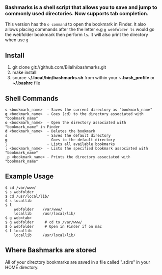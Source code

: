 ### Bashmarks is a shell script that allows you to save and jump to commonly used directories. Now supports tab completion.

This version has the `o command` to open the bookmark in Finder.
It also allows placing commands after the the letter e.g `g webfolder ls` would go the webfolder bookmark then perform `ls`.  It will also print the directory when use `g` 

## Install

1. git clone git://github.com/Bilalh/bashmarks.git
2. make install
3. source **~/.local/bin/bashmarks.sh** from within your **~.bash\_profile** or **~/.bashrc** file

## Shell Commands

	s <bookmark_name>  - Saves the current directory as "bookmark_name"
	g <bookmark_name>  - Goes (cd) to the directory associated with "bookmark_name"
	o <bookmark_name>  - Open the directory associated with "bookmark_name" in Finder
	d <bookmark_name>  - Deletes the bookmark
	s                  - Saves the default directory
	g                  - Goes to the default directory
	l                  - Lists all available bookmarks
	l <bookmark_name>  - Lists the specified bookmark associated with "bookmark_name"
	_p <bookmark_name> - Prints the directory associated with "bookmark_name"
    
## Example Usage

	$ cd /var/www/
	$ s webfolder
	$ cd /usr/local/lib/
	$ s locallib
	$ l
		webfolder	 /var/www/
		locallib	 /usr/local/lib/
	$ g web<tab>
	$ g webfolder	  # cd to /var/www/
	$ o webfolder	  # Open in Finder if on mac
	$ l locallib
		locallib	 /usr/local/lib/
		
## Where Bashmarks are stored
    
All of your directory bookmarks are saved in a file called ".sdirs" in your HOME directory.
